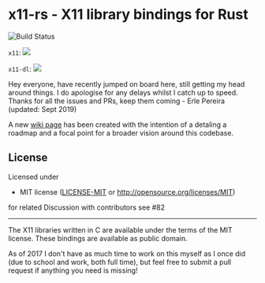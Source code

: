 # x11-rs - X11 library bindings for Rust

![Build Status](https://github.com/AltF02/x11-rs/workflows/Build/badge.svg?style=flat-square)

`x11`: [![](https://img.shields.io/crates/v/x11.svg)](https://crates.io/crates/x11)

`x11-dl`: [![](https://img.shields.io/crates/v/x11-dl.svg)](https://crates.io/crates/x11-dl)

Hey everyone, have recently jumped on board here, still getting my head around things. I do apologise for any delays whilst I catch up to speed. Thanks for all the issues and PRs, keep them coming - Erle Pereira (updated: Sept 2019)

A new [wiki page](https://github.com/erlepereira/x11-rs/wiki) has been created with the intention of a detaling a roadmap and a focal point for a broader vision around this codebase.

## License

Licensed under 

 * MIT license
   ([LICENSE-MIT](LICENSE-MIT) or http://opensource.org/licenses/MIT)

  for related Discussion with contributors see #82


--- 
The X11 libraries written in C are available under the terms of the MIT license.
These bindings are available as public domain.

As of 2017 I don't have as much time to work on this myself as I once did (due to school and work,
both full time), but feel free to submit a pull request if anything you need is missing!
